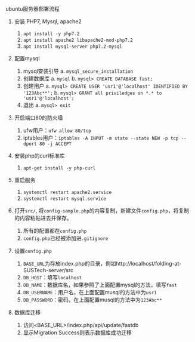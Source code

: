 ubuntu服务器部署流程

1. 安装 PHP7, Mysql, apache2
   1. `apt install -y php7.2`
   2. `apt install apache2 libapache2-mod-php7.2`
   3. `apt install mysql-server php7.2-mysql`

2. 配置mysql
   1. mysql安装引导
      a. `mysql_secure_installation`
   2. 创建数据库
      a. `mysql`
      b. `mysql> CREATE DATABASE fast;`
   3. 创建用户
      a. `mysql> CREATE USER 'usr1'@'localhost' IDENTIFIED BY '123Abc**';`
      b. `mysql> GRANT all priviledges on *.* to 'usr1'@'localhost';`
   4. 退出
      a. `mysql> exit`

3. 开启端口80的防火墙
    1. ufw用户：`ufw allow 80/tcp`
    2. iptables用户：`iptables -A INPUT -m state --state NEW -p tcp --dport 80 -j ACCEPT`

4. 安装php的curl标准库
    1. `apt-get install -y php-curl`

5. 重启服务
    1. `systemctl restart apache2.service`
    2. `systemctl restart mysql.service`

6. 打开`src/`, 将`config-sample.php`的内容复制，新建文件`config.php`，将复制的内容粘贴进去并保存。
   1. 所有的配置都在`config.php`
   2. `config.php`已经被添加进`.gitignore`
   
7. 设置`config.php`
   1. `BASE_URL`为存放index.php的目录，例如http://localhost/folding-at-SUSTech-server/src
   2. `DB_HOST`：填写`localhost`
   3. `DB_NAME`：数据库名，如果参照了上面配置mysql的方法，填写`fast`
   4. `DB_USERNAME`：用户名，在上面配置musql的方法中为`usr1`
   5. `DB_PASSWORD`：密码，在上面配置musql的方法中为`123Abc**`
   
8. 数据库迁移
   1. 访问<BASE_URL>/index.php/api/update/fastdb
   2. 显示Migration Success则表示数据库成功迁移

